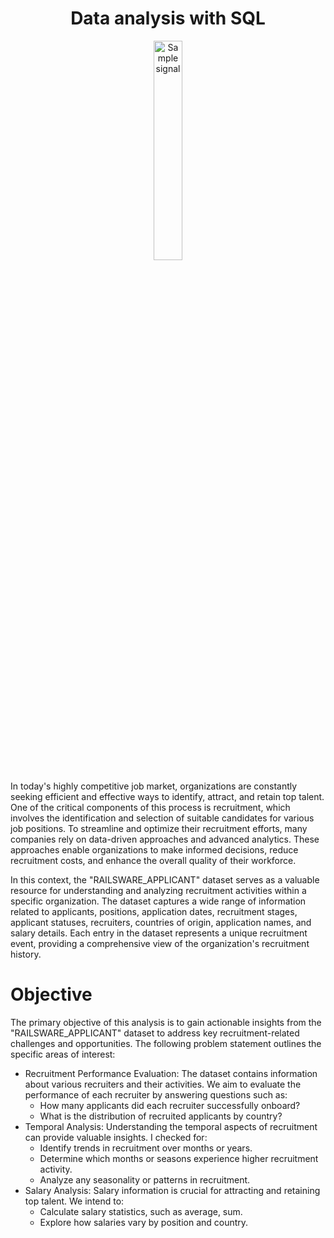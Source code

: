 <h1 align="center"> Data analysis with SQL </h1>
<p align="center"> 
  <img src="https://www.naveedulhaq.com/wp-content/uploads/2022/05/sql-1024x1001.jpg" alt="Sample signal" width="30%" height="30%">
</p>
In today's highly competitive job market, organizations are constantly seeking efficient and effective ways to identify, attract, and retain top talent. One of the critical components of this process is recruitment, which involves the identification and selection of suitable candidates for various job positions. To streamline and optimize their recruitment efforts, many companies rely on data-driven approaches and advanced analytics. These approaches enable organizations to make informed decisions, reduce recruitment costs, and enhance the overall quality of their workforce.

In this context, the "RAILSWARE_APPLICANT" dataset serves as a valuable resource for understanding and analyzing recruitment activities within a specific organization. The dataset captures a wide range of information related to applicants, positions, application dates, recruitment stages, applicant statuses, recruiters, countries of origin, application names, and salary details. Each entry in the dataset represents a unique recruitment event, providing a comprehensive view of the organization's recruitment history.

# Objective
The primary objective of this analysis is to gain actionable insights from the "RAILSWARE_APPLICANT" dataset to address key recruitment-related challenges and opportunities. The following problem statement outlines the specific areas of interest:
- Recruitment Performance Evaluation: The dataset contains information about various recruiters and their activities. We aim to evaluate the performance of each recruiter by answering questions such as:
  - How many applicants did each recruiter successfully onboard?
  - What is the distribution of recruited applicants by country?
- Temporal Analysis: Understanding the temporal aspects of recruitment can provide valuable insights. I checked for:
  - Identify trends in recruitment over months or years.
  - Determine which months or seasons experience higher recruitment activity.
  - Analyze any seasonality or patterns in recruitment.
- Salary Analysis: Salary information is crucial for attracting and retaining top talent. We intend to:
  - Calculate salary statistics, such as average, sum.
  - Explore how salaries vary by position and country.
